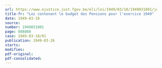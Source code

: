 ```yaml
---
url: https://www.ejustice.just.fgov.be/eli/loi/1949/03/18/1949031801/justel
title-fr: "Loi contenant le budget des Pensions pour l'exercice 1949"
date: 1949-03-18
source:
number: 1949031801
page: 888888
case: 1949-03-18/01
publication: 1949-03-26
starts:
modifies:
pdf-original:
pdf-consolidated:
---
```


